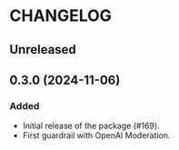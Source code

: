 # CHANGELOG

## Unreleased

## 0.3.0 (2024-11-06)

### Added

- Initial release of the package (#169).
- First guardrail with OpenAI Moderation.


